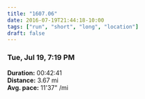 ```yaml
---
title: "1607.06"
date: 2016-07-19T21:44:18-10:00
tags: ["run", "short", "long", "location"]
draft: false
---
```


### Tue, Jul 19, 7:19 PM

**Duration:** 00:42:41  
**Distance:** 3.67 mi  
**Avg. pace:** 11'37" /mi
